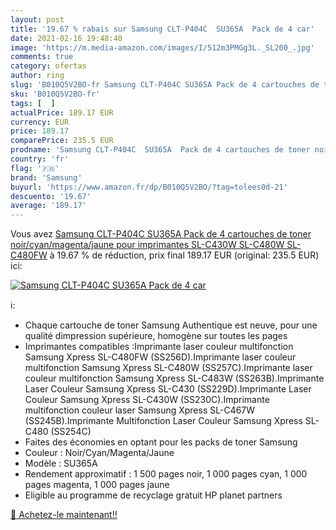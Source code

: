 ```yaml
---
layout: post
title: '19.67 % rabais sur Samsung CLT-P404C  SU365A  Pack de 4 car'
date: 2021-02-16 19:48:40
image: 'https://m.media-amazon.com/images/I/512m3PMGg3L._SL200_.jpg'
comments: true
category: ofertas
author: ring
slug: 'B010Q5V2BO-fr Samsung CLT-P404C SU365A Pack de 4 cartouches de toner...'
sku: 'B010Q5V2BO-fr'
tags: [  ]
actualPrice: 189.17 EUR
currency: EUR
price: 189.17
comparePrice: 235.5 EUR
prodname: 'Samsung CLT-P404C  SU365A  Pack de 4 cartouches de toner noir/cyan/magenta/jaune  pour imprimantes SL-C430W  SL-C480W  SL-C480FW'
country: 'fr'
flag: '🇫🇷'
brand: 'Samsung'
buyurl: 'https://www.amazon.fr/dp/B010Q5V2BO/?tag=tolees0d-21'
descuento: '19.67'
average: '189.17'
---
```


Vous avez [Samsung CLT-P404C  SU365A  Pack de 4 cartouches de toner noir/cyan/magenta/jaune  pour imprimantes SL-C430W  SL-C480W  SL-C480FW](https://www.amazon.fr/dp/B010Q5V2BO/?tag=tolees0d-21)  à  19.67 % de réduction, prix final  189.17 EUR (original: 235.5 EUR) ici:

[![Samsung CLT-P404C  SU365A  Pack de 4 car](https://m.media-amazon.com/images/I/512m3PMGg3L._SL200_.jpg)](https://www.amazon.fr/dp/B010Q5V2BO/?tag=tolees0d-21)

ℹ️:

- Chaque cartouche de toner Samsung Authentique est neuve, pour une qualité dimpression supérieure, homogène sur toutes les pages
- Imprimantes compatibles :Imprimante laser couleur multifonction Samsung Xpress SL-C480FW (SS256D).Imprimante laser couleur multifonction Samsung Xpress SL-C480W (SS257C).Imprimante laser couleur multifonction Samsung Xpress SL-C483W (SS263B).Imprimante Laser Couleur Samsung Xpress SL-C430 (SS229D).Imprimante Laser Couleur Samsung Xpress SL-C430W (SS230C).Imprimante multifonction couleur laser Samsung Xpress SL-C467W (SS245B).Imprimante Multifonction Laser Couleur Samsung Xpress SL-C480 (SS254C)
- Faites des économies en optant pour les packs de toner Samsung
- Couleur : Noir/Cyan/Magenta/Jaune
- Modèle : SU365A
- Rendement approximatif : 1 500 pages noir, 1 000 pages cyan, 1 000 pages magenta, 1 000 pages jaune
- Eligible au programme de recyclage gratuit HP planet partners

[🛒 Achetez-le maintenant!!](https://www.amazon.fr/dp/B010Q5V2BO/?tag=tolees0d-21)

